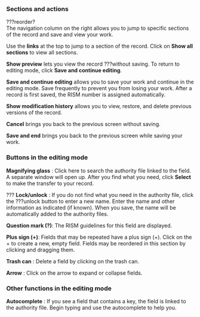 ### Sections and actions

???reorder?  
The navigation column on the right allows you to jump to specific sections of the record and save and view your work.

Use the **links** at the top to jump to a section of the record. Click on **Show all sections** to view all sections.

**Show preview** lets you view the record ???without saving. To return to editing mode, click **Save and continue
editing**.

**Save and continue editing** allows you to save your work and continue in the editing mode. Save frequently to prevent
you from losing your work. After a record is first saved, the RISM number is assigned automatically.

**Show modification history** allows you to view, restore, and delete previous versions of the record.

**Cancel** brings you back to the previous screen without saving.

**Save and end** brings you back to the previous screen while saving your work.

### Buttons in the editing mode

**Magnifying glass** : Click here to search the authority file linked to the field. A separate window will open up.
After you find what you need, click **Select** to make the transfer to your record.

??? **Lock/unlock** : If you do not find what you need in the authority file, click the ???unlock button to enter a new
name. Enter the name and other information as indicated (if known). When you save, the name will be automatically added
to the authority files.

**Question mark (?)**: The RISM guidelines for this field are displayed.

**Plus sign (+)**: Fields that may be repeated have a plus sign (+). Click on the + to create a new, empty field. Fields
may be reordered in this section by clicking and dragging them.

**Trash can** : Delete a field by clicking on the trash can.

**Arrow** : Click on the arrow to expand or collapse fields.

### Other functions in the editing mode

**Autocomplete** : If you see a field that contains a key, the field is linked to the authority file. Begin typing and
use the autocomplete to help you.
